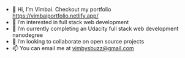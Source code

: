 - 👋 Hi, I’m Vimbai. Checkout my portfolio https://vimbaiportfolio.netlify.app/ 
- 👀 I’m interested in full stack web development
- 🌱 I’m currently completing an Udacity full stack web development nanodegree
- 💞️ I’m looking to collaborate on open source projects
- 📫 You can email me at vimbysbuzz@gmail.com

<!---
Vimby/Vimby is a ✨ special ✨ repository because its `README.md` (this file) appears on your GitHub profile.
You can click the Preview link to take a look at your changes.
--->
